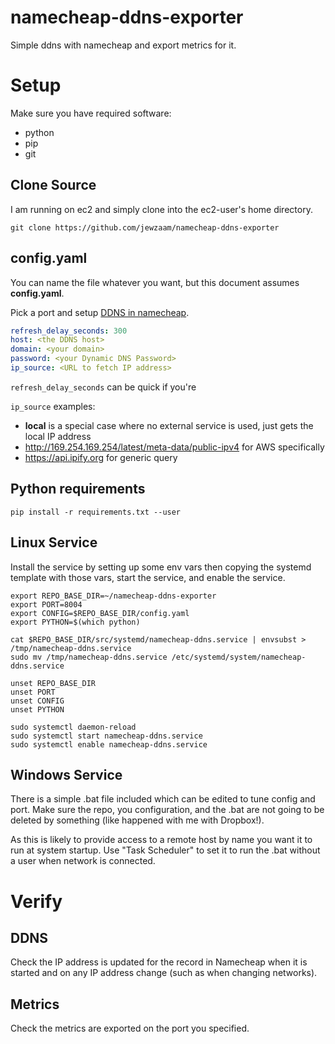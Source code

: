 # namecheap-ddns-exporter
Simple ddns with namecheap and export metrics for it.

# Setup

Make sure you have required software:
* python
* pip
* git

## Clone Source

I am running on ec2 and simply clone into the ec2-user's home directory.

```shell
git clone https://github.com/jewzaam/namecheap-ddns-exporter
```

## config.yaml

You can name the file whatever you want, but this document assumes **config.yaml**.

Pick a port and setup [DDNS in namecheap](https://www.namecheap.com/support/knowledgebase/subcategory/11/dynamic-dns/).

```yaml
refresh_delay_seconds: 300
host: <the DDNS host>
domain: <your domain>
password: <your Dynamic DNS Password>
ip_source: <URL to fetch IP address>
```

`refresh_delay_seconds` can be quick if you're 

`ip_source` examples:
- **local** is a special case where no external service is used, just gets the local IP address
- http://169.254.169.254/latest/meta-data/public-ipv4 for AWS specifically
- https://api.ipify.org for generic query

## Python requirements

```shell
pip install -r requirements.txt --user
```

## Linux Service

Install the service by setting up some env vars then copying the systemd template with those vars, start the service, and enable the service.

```shell
export REPO_BASE_DIR=~/namecheap-ddns-exporter
export PORT=8004
export CONFIG=$REPO_BASE_DIR/config.yaml
export PYTHON=$(which python)

cat $REPO_BASE_DIR/src/systemd/namecheap-ddns.service | envsubst > /tmp/namecheap-ddns.service
sudo mv /tmp/namecheap-ddns.service /etc/systemd/system/namecheap-ddns.service

unset REPO_BASE_DIR
unset PORT
unset CONFIG
unset PYTHON

sudo systemctl daemon-reload
sudo systemctl start namecheap-ddns.service
sudo systemctl enable namecheap-ddns.service
```

## Windows Service

There is a simple .bat file included which can be edited to tune config and port.  Make sure the repo, you configuration, and the .bat are not going to be deleted by something (like happened with me with Dropbox!).

As this is likely to provide access to a remote host by name you want it to run at system startup.  Use "Task Scheduler" to set it to run the .bat without a user when network is connected.

# Verify

## DDNS
Check the IP address is updated for the record in Namecheap when it is started and on any IP address change (such as when changing networks).

## Metrics 
Check the metrics are exported on the port you specified.
